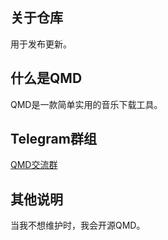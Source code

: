 ## 关于仓库
用于发布更新。

## 什么是QMD
QMD是一款简单实用的音乐下载工具。

## Telegram群组
[QMD交流群](https://t.me/+gc0qPKIJuQg2ZDg1)

## 其他说明
当我不想维护时，我会开源QMD。
